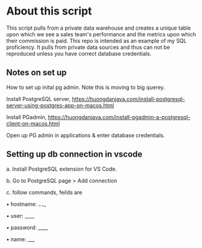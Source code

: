
# About this script

This script pulls from a private data warehouse and creates a unique table upon which we see a sales team's performance and the metrics upon which their commission is paid. This repo is intended as an example of my SQL proficiency. It pulls from private data sources and thus can not be reproduced unless you have correct database credentials. 

## Notes on set up

How to set up inital pg admin. Note this is moving to big querey. 

Install PostgreSQL server, https://huongdanjava.com/install-postgresql-server-using-postgres-app-on-macos.html

Install PGadmin, https://huongdanjava.com/install-pgadmin-a-postgresql-client-on-macos.html

Open up PG admin in applications & enter database credentials.


## Setting up db connection in vscode

a. Install PostgreSQL extension for VS Code.

b. Go to PostgreSQL page > Add connection

c. follow commands, feilds are

• hostname: __.___.___.___

• user:  ____

• password: ____

• name: ___

